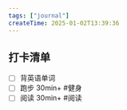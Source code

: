 ```yaml
---
tags: ["journal"]
createTime: 2025-01-02T13:39:36
---
```

## 打卡清单

- [ ] 背英语单词
- [ ] 跑步 30min+ #健身
- [ ] 阅读 30min+ #阅读